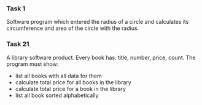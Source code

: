 ### Task 1
Software program which entered the radius of a circle and calculates its circumference and area of the circle with the radius.

### Task 21
A library software product. Every book has: title, number, price, count. The program must show:
- list all books with all data for them
- calculate total price for all books in the library
- calculate total price for a book in the library
- list all book sorted alphabetically

